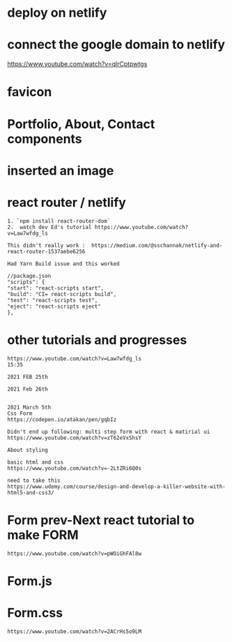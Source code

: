 # deploy on netlify 

# connect the google domain to netlify
https://www.youtube.com/watch?v=qlrCptpwtgs

# favicon

# Portfolio, About, Contact components

# inserted an image

# react router / netlify 

    1. `npm install react-router-dom`
    2.  watch dev Ed's tutorial https://www.youtube.com/watch?v=Law7wfdg_ls

    This didn't really work :  https://medium.com/@sschannak/netlify-and-react-router-1537aebe6256

    Had Yarn Build issue and this worked
    
    //package.json
    "scripts": {
    "start": "react-scripts start",
    "build": "CI= react-scripts build",
    "test": "react-scripts test",
    "eject": "react-scripts eject"
    },



# other tutorials and progresses
    https://www.youtube.com/watch?v=Law7wfdg_ls
    15:35

    2021 FEB 25th 

    2021 Feb 26th
    

    2021 March 5th
    Css Form
    https://codepen.io/atakan/pen/gqbIz

    Didn't end up following: multi step form with react & matirial ui
    https://www.youtube.com/watch?v=zT62eVxShsY

    About styling 

    basic html and css
    https://www.youtube.com/watch?v=-2LtZRi6Q0s

    need to take this 
    https://www.udemy.com/course/design-and-develop-a-killer-website-with-html5-and-css3/


# Form prev-Next react tutorial to make FORM
    https://www.youtube.com/watch?v=pWOiGhFAl8w

# Form.js
# Form.css 
    https://www.youtube.com/watch?v=2ACrHs5o9LM